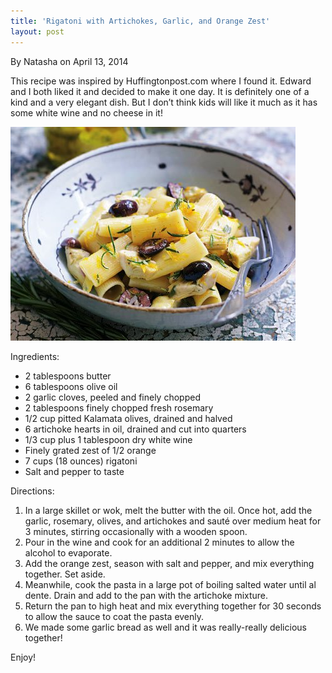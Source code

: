 ```yaml
---
title: 'Rigatoni with Artichokes, Garlic, and Orange Zest'
layout: post
---
```


By Natasha on April 13, 2014

This recipe was inspired by Huffingtonpost.com where I found it. Edward
and I both liked it and decided to make it one day. It is definitely one
of a kind and a very elegant dish. But I don’t think kids will like it
much as it has some white wine and no cheese in it!

![file](/img/image-1401741016381.png)

Ingredients:

-   2 tablespoons butter
-   6 tablespoons olive oil
-   2 garlic cloves, peeled and finely chopped
-   2 tablespoons finely chopped fresh rosemary
-   1/2 cup pitted Kalamata olives, drained and halved
-   6 artichoke hearts in oil, drained and cut into quarters
-   1/3 cup plus 1 tablespoon dry white wine
-   Finely grated zest of 1/2 orange
-   7 cups (18 ounces) rigatoni
-   Salt and pepper to taste

Directions:

1.  In a large skillet or wok, melt the butter with the oil. Once hot,
    add the garlic, rosemary, olives, and artichokes and sauté over
    medium heat for 3 minutes, stirring occasionally with a wooden
    spoon.
2.  Pour in the wine and cook for an additional 2 minutes to allow the
    alcohol to evaporate.
3.  Add the orange zest, season with salt and pepper, and mix everything
    together. Set aside.
4.  Meanwhile, cook the pasta in a large pot of boiling salted water
    until al dente. Drain and add to the pan with the artichoke mixture.
5.  Return the pan to high heat and mix everything together for 30
    seconds to allow the sauce to coat the pasta evenly.
6.  We made some garlic bread as well and it was really-really delicious
    together!

Enjoy!
